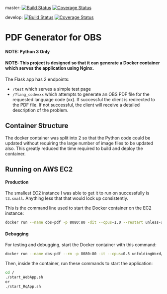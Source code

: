 master:
[![Build Status](https://travis-ci.org/unfoldingWord-dev/obs-pdf.svg?branch=master)](https://travis-ci.org/unfoldingWord-dev/obs-pdf?branch=master)
[![Coverage Status](https://coveralls.io/repos/github/unfoldingWord-dev/obs-pdf/badge.svg?branch=master)](https://coveralls.io/github/unfoldingWord-dev/obs-pdf?branch=master)

develop:
[![Build Status](https://travis-ci.org/unfoldingWord-dev/obs-pdf.svg?branch=develop)](https://travis-ci.org/unfoldingWord-dev/obs-pdf?branch=develop)
[![Coverage Status](https://coveralls.io/repos/github/unfoldingWord-dev/obs-pdf/badge.svg?branch=develop)](https://coveralls.io/github/unfoldingWord-dev/obs-pdf?branch=develop)

# PDF Generator for OBS

#### NOTE: Python 3 Only

#### NOTE: This project is designed so that it can generate a Docker container which serves the application using Nginx.

The Flask app has 2 endpoints:

* `/test` which serves a simple test page
* `/?lang_code=xx` which attempts to generate an OBS PDF file for the requested language code (xx). If successful the client is redirected to the PDF file. If not successful, the client will receive a detailed description of the problem.


## Container Structure

The docker container was split into 2 so that the Python code could be updated without requiring the large number of image files to be updated also. This greatly reduced the time required to build and deploy the container.


## Running on AWS EC2

#### Production
The smallest EC2 instance I was able to get it to run on successfully is `t3.small`. Anything less that that would lock up consistently.

This is the command line used to start the Docker container on the EC2 instance:
```bash
docker run --name obs-pdf -p 8080:80 -dit --cpus=1.0 --restart unless-stopped unfoldingWord/obs-pdf:latest
```

#### Debugging
For testing and debugging, start the Docker container with this command:
```bash
docker run --name obs-pdf --rm -p 8080:80 -it --cpus=0.5 unfoldingWord/obs-pdf:latest bash
```

Then, inside the container, run these commands to start the application:
```bash
cd /
./start_WebApp.sh
or
./start_RqApp.sh
```
